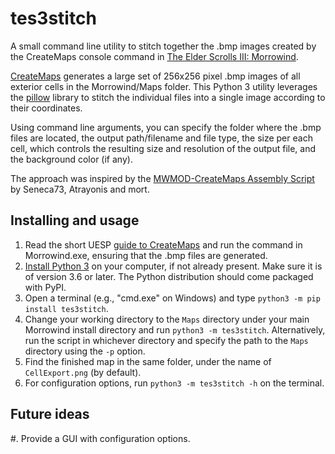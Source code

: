 # tes3stitch

A small command line utility to stitch together the .bmp images created by the CreateMaps console command in [The Elder Scrolls III: Morrowind](https://store.steampowered.com/app/22320/The_Elder_Scrolls_III_Morrowind_Game_of_the_Year_Edition/).

[CreateMaps](https://en.uesp.net/wiki/Morrowind_Mod:CreateMaps) generates a large set of 256x256 pixel .bmp images of all exterior cells in the Morrowind/Maps folder. This Python 3 utility leverages the [pillow](https://python-pillow.org/) library to stitch the individual files into a single image according to their coordinates.

Using command line arguments, you can specify the folder where the .bmp files are located, the output path/filename and file type, the size per each cell, which controls the resulting size and resolution of the output file, and the background color (if any).

The approach was inspired by the [MWMOD-CreateMaps Assembly Script](https://en.uesp.net/wiki/File:MWMOD-CreateMaps_Assembly_Script.zip) by Seneca73, Atrayonis and mort.

## Installing and usage

1. Read the short UESP [guide to CreateMaps](https://en.uesp.net/wiki/Morrowind_Mod:CreateMaps) and run the command in Morrowind.exe, ensuring that the .bmp files are generated.
2. [Install Python 3](https://wiki.python.org/moin/BeginnersGuide/Download) on your computer, if not already present. Make sure it is of version 3.6 or later. The Python distribution should come packaged with PyPI.
3. Open a terminal (e.g., "cmd.exe" on Windows) and type `python3 -m pip install tes3stitch`.
4. Change your working directory to the `Maps` directory under your main Morrowind install directory and run `python3 -m tes3stitch`. Alternatively, run the script in whichever directory and specify the path to the `Maps` directory using the `-p` option.
5. Find the finished map in the same folder, under the name of `CellExport.png` (by default).
6. For configuration options, run `python3 -m tes3stitch -h` on the terminal.

## Future ideas

#. Provide a GUI with configuration options.
